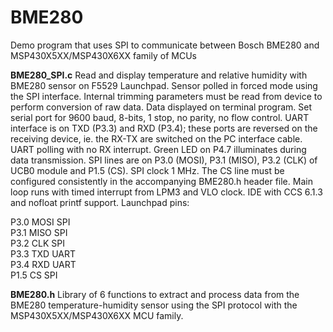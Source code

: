 # BME280
Demo program that uses SPI to communicate between Bosch BME280 and MSP430X5XX/MSP430X6XX family of MCUs

<p><b>BME280_SPI.c</b>    Read and display temperature and relative humidity with BME280 sensor on F5529 Launchpad.  
 Sensor polled in forced mode using the SPI interface. Internal trimming parameters must be
 read from device to perform conversion of raw data.  Data displayed on terminal program. 
Set serial port for 9600 baud, 8-bits, 1 stop, no parity, no flow control. UART interface is on TXD (P3.3) and RXD (P3.4); these ports are reversed on the receiving device, ie. the RX-TX are switched on the PC interface cable. UART polling with no RX interrupt. Green LED on P4.7 illuminates during data transmission. SPI lines are on P3.0 (MOSI), P3.1 (MISO), P3.2 (CLK) of UCB0 module
and P1.5 (CS). SPI clock 1 MHz. The CS line must be configured consistently in the accompanying BME280.h header file. Main loop runs with timed interrupt from LPM3 and VLO clock. IDE with CCS 6.1.3 and nofloat printf support. Launchpad pins:
<p>P3.0  MOSI  SPI
<br>P3.1  MISO  SPI
<br>P3.2  CLK  SPI
<br>P3.3  TXD  UART
<br>P3.4  RXD  UART
<br>P1.5  CS  SPI
 
 <p><b>BME280.h</b>    Library of 6 functions to extract and process data from the BME280 temperature-humidity sensor using 
	the SPI protocol with the MSP430X5XX/MSP430X6XX MCU family.

